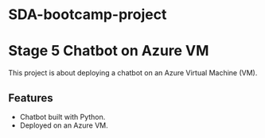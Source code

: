 # SDA-bootcamp-project

# Stage 5 Chatbot on Azure VM

This project is about deploying a chatbot on an Azure Virtual Machine (VM).

## Features
- Chatbot built with Python.
- Deployed on an Azure VM.
